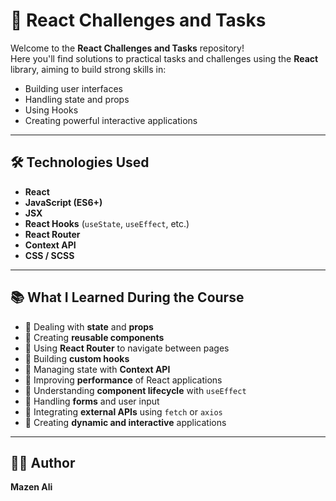 # 🚀 React Challenges and Tasks

Welcome to the **React Challenges and Tasks** repository!  
Here you'll find solutions to practical tasks and challenges using the **React** library, aiming to build strong skills in:

- Building user interfaces
- Handling state and props
- Using Hooks
- Creating powerful interactive applications

---

## 🛠️ Technologies Used

- **React**
- **JavaScript (ES6+)**
- **JSX**
- **React Hooks** (`useState`, `useEffect`, etc.)
- **React Router**
- **Context API**
- **CSS / SCSS**

---

## 📚 What I Learned During the Course

- 🔹 Dealing with **state** and **props**
- 🔹 Creating **reusable components**
- 🔹 Using **React Router** to navigate between pages
- 🔹 Building **custom hooks**
- 🔹 Managing state with **Context API**
- 🔹 Improving **performance** of React applications
- 🔹 Understanding **component lifecycle** with `useEffect`
- 🔹 Handling **forms** and user input
- 🔹 Integrating **external APIs** using `fetch` or `axios`
- 🔹 Creating **dynamic and interactive** applications

---

## 👨‍💻 Author

**Mazen Ali**

